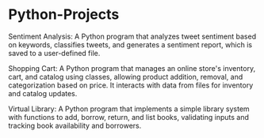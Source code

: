 # Python-Projects

Sentiment Analysis: A Python program that analyzes tweet sentiment based on keywords, classifies tweets, and generates a sentiment report, which is saved to a user-defined file.

Shopping Cart: A Python program that manages an online store's inventory, cart, and catalog using classes, allowing product addition, removal, and categorization based on price. It interacts with data from files for inventory and catalog updates.

Virtual Library: A Python program that implements a simple library system with functions to add, borrow, return, and list books, validating inputs and tracking book availability and borrowers.
